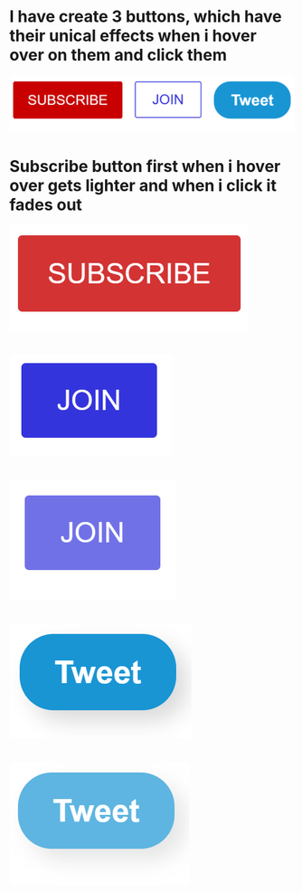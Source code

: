 # I have create 3 buttons, which have their unical effects when i hover over on them and click them
![](https://github.com/JakubTabor/HTML_CSS_basics/blob/main/Images/buttons.png)
#
# Subscribe button first when i hover over gets lighter and when i click it fades out

![](https://github.com/JakubTabor/HTML_CSS_basics/blob/main/Images/subscribe_fade.png)
#

![](https://github.com/JakubTabor/HTML_CSS_basics/blob/main/Images/join_color.png)
#

![](https://github.com/JakubTabor/HTML_CSS_basics/blob/main/Images/join_hover.png)
# 

![](https://github.com/JakubTabor/HTML_CSS_basics/blob/main/Images/tweet_shadow.png)
#

![](https://github.com/JakubTabor/HTML_CSS_basics/blob/main/Images/tweet_hover.png)
